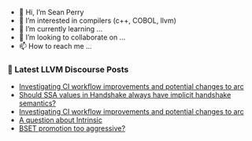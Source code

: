 - 👋 Hi, I’m Sean Perry
- 👀 I’m interested in compilers (c++, COBOL, llvm)
- 🌱 I’m currently learning ...
- 💞️ I’m looking to collaborate on ...
- 📫 How to reach me ...

<!---
s66perry/s66perry is a ✨ special ✨ repository because its `README.md` (this file) appears on your GitHub profile.
You can click the Preview link to take a look at your changes.
--->
### 📕 Latest LLVM Discourse Posts

<!-- DISCOURSE-LLVM:START -->
- [Investigating CI workflow improvements and potential changes to arc](https://discourse.llvm.org/t/investigating-ci-workflow-improvements-and-potential-changes-to-arc/70309#post_3)
- [Should SSA values in Handshake always have implicit handshake semantics?](https://discourse.llvm.org/t/should-ssa-values-in-handshake-always-have-implicit-handshake-semantics/70321#post_1)
- [Investigating CI workflow improvements and potential changes to arc](https://discourse.llvm.org/t/investigating-ci-workflow-improvements-and-potential-changes-to-arc/70309#post_2)
- [A question about Intrinsic](https://discourse.llvm.org/t/a-question-about-intrinsic/70320#post_1)
- [BSET promotion too aggressive?](https://discourse.llvm.org/t/bset-promotion-too-aggressive/70223#post_4)
<!-- DISCOURSE-LLVM:END -->
